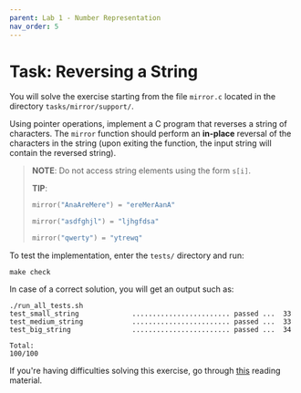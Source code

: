 ```yaml
---
parent: Lab 1 - Number Representation
nav_order: 5
---
```


# Task: Reversing a String

You will solve the exercise starting from the file `mirror.c` located in the directory `tasks/mirror/support/`.

Using pointer operations, implement a C program that reverses a string of characters.
The `mirror` function should perform an **in-place** reversal of the characters in the string (upon exiting the function, the input string will contain the reversed string).

> **NOTE**: Do not access string elements using the form `s[i]`.
>
> **TIP**:
>
> ```c
> mirror("AnaAreMere") = "ereMerAanA"
>
> mirror("asdfghjl") = "ljhgfdsa"
>
> mirror("qwerty") = "ytrewq"
> ```

To test the implementation, enter the `tests/` directory and run:

```console
make check
```

In case of a correct solution, you will get an output such as:

```text
./run_all_tests.sh
test_small_string             ........................ passed ...  33
test_medium_string            ........................ passed ...  33
test_big_string               ........................ passed ...  34

Total:                                                           100/100
```

If you're having difficulties solving this exercise, go through [this](../../reading/c-pointers.md) reading material.
